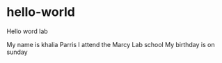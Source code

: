 # hello-world
Hello word lab 

My name is khalia Parris 
I attend the Marcy Lab school 
My birthday is on sunday 
